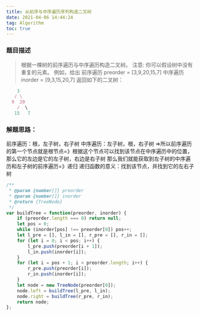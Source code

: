 ```yaml
---
title: 从前序与中序遍历序列构造二叉树
date: 2021-04-06 14:44:24
tag: Algorithm
toc: true
---
```


### 题目描述
>根据一棵树的前序遍历与中序遍历构造二叉树。
注意:
你可以假设树中没有重复的元素。
例如，给出
前序遍历 preorder = [3,9,20,15,7]
中序遍历 inorder = [9,3,15,20,7]
返回如下的二叉树：
```js
    3
   / \
  9  20
    /  \
   15   7
```

### 解题思路：
前序遍历：根，左子树，右子树
中序遍历：左子树，根，右子树
=>所以前序遍历的第一个节点就是根节点=》根据这个节点可以找到该节点在中序遍历中的位置，那么它的左边是它的左子树，右边是右子树
那么我们就能获取到左子树的中序遍历和左子树的前序遍历=》递归
递归函数的意义：找到该节点，并找到它的左右子树

```js
/**
 * @param {number[]} preorder
 * @param {number[]} inorder
 * @return {TreeNode}
 */
var buildTree = function(preorder, inorder) {
    if (preorder.length === 0) return null;
    let pos = 0;
    while (inorder[pos] !== preorder[0]) pos++;
    let l_pre = [], l_in = [], r_pre = [], r_in = [];
    for (let i = 0; i < pos; i++) {
        l_pre.push(preorder[i + 1]);
        l_in.push(inorder[i]);
    }
    for (let i = pos + 1; i < preorder.length; i++) {
        r_pre.push(preorder[i]);
        r_in.push(inorder[i]);
    }
    let node = new TreeNode(preorder[0]);
    node.left = buildTree(l_pre, l_in);
    node.right = buildTree(r_pre, r_in);
    return node;
};
```